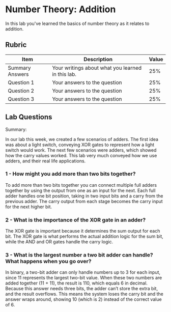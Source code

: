 # Number Theory: Addition

In this lab you've learned the basics of number theory as it relates to addition.

## Rubric

| Item | Description | Value |
| ---- | ----------- | ----- |
| Summary Answers | Your writings about what you learned in this lab. | 25% |
| Question 1 | Your answers to the question | 25% |
| Question 2 | Your answers to the question | 25% |
| Question 3 | Your answers to the question | 25% |

## Lab Questions

Summary:

In our lab this week, we created a few scenarios of adders. The first idea was about a light switch, conveying XOR gates to represent how a light switch would work. The next few scenarios were adders, which showed how the carry values worked. This lab very much conveyed how we use adders, and their real life applications.

### 1 - How might you add more than two bits together?

To add more than two bits together you can connect multiple full adders together by using the output from one as an input for the next. Each full adder handles one bit position, taking in two input bits and a carry from the previous adder. The carry output from each stage becomes the carry input for the next higher bit.


### 2 - What is the importance of the XOR gate in an adder?

The XOR gate is important because it determines the sum output for each bit. The XOR gate is what performs the actual addition logic for the sum bit, while the AND and OR gates handle the carry logic.


### 3 - What is the largest number a two bit adder can handle? What happens when you go over?

In binary, a two-bit adder can only handle numbers up to 3 for each input, since 11 represents the largest two-bit value. When these two numbers are added together (11 + 11), the result is 110, which equals 6 in decimal. Because this answer needs three bits, the adder can’t store the extra bit, and the result overflows. This means the system loses the carry bit and the answer wraps around, showing 10 (which is 2) instead of the correct value of 6.
